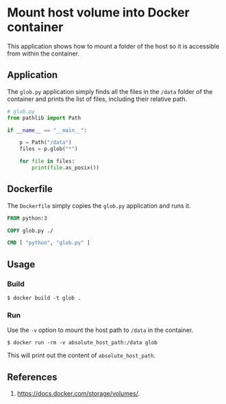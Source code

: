# Mount host volume into Docker container

This application shows how to mount a folder of the host so it is accessible from within the container.

## Application

The `glob.py` application simply finds all the files in the `/data` folder of the container and prints the list of files, including their relative path.

```python
# glob.py
from pathlib import Path

if __name__ == "__main__":

    p = Path("/data")
    files = p.glob("*")

    for file in files:
        print(file.as_posix())
```

## Dockerfile

The `Dockerfile` simply copies the `glob.py` application and runs it.

```Dockerfile
FROM python:3

COPY glob.py ./

CMD [ "python", "glob.py" ]
```

## Usage

### Build

```
$ docker build -t glob .
```

### Run

Use the `-v` option to mount the host path to `/data` in the container.

```
$ docker run -rm -v absolute_host_path:/data glob
```

This will print out the content of `absolute_host_path`.

## References

1. https://docs.docker.com/storage/volumes/.
